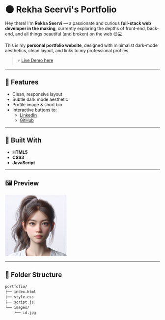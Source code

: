 # 🌑 Rekha Seervi's Portfolio

Hey there! I'm **Rekha Seervi** — a passionate and curious **full-stack web developer in the making**, currently exploring the depths of front-end, back-end, and all things beautiful (and broken) on the web 😌💻

This is my **personal portfolio website**, designed with minimalist dark-mode aesthetics, clean layout, and links to my professional profiles.

> ⚡ [Live Demo here](https://rekhss.github.io/portfolio/)

---

## 🔮 Features

- Clean, responsive layout
- Subtle dark mode aesthetic
- Profile image & short bio
- Interactive buttons to:
  - [LinkedIn](https://www.linkedin.com/in/rekha-seervi/)
  - [GitHub](https://github.com/rekhss)

---

## 🧰 Built With

- **HTML5**
- **CSS3**
- **JavaScript**

---

## 🖼️ Preview

<img src="images/id.jpg" alt="Profile image" width="200"/>

---

## 📁 Folder Structure

```bash
portfolio/
├── index.html
├── style.css
├── script.js
└── images/
    └── id.jpg
